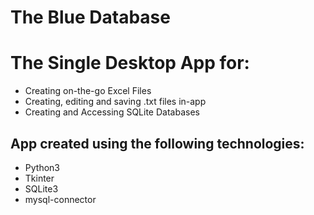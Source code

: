 # The Blue Database
<h1> The Single Desktop App for:</h1>
<ul>
  <li>Creating on-the-go Excel Files</li>
  <li>Creating, editing and saving .txt files in-app</li>
  <li>Creating and Accessing SQLite Databases</li>
 </ul>
 
 <h2>App created using the following technologies:</h2>
 <ul>
  <li>Python3</li>
  <li>Tkinter</li>
  <li>SQLite3</li>
  <li>mysql-connector</li>
 </ul>
